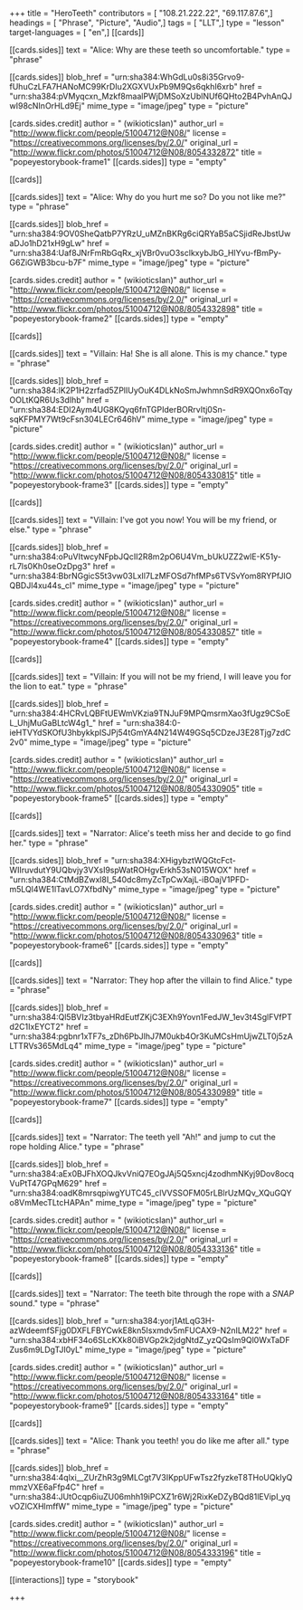+++
title = "HeroTeeth"
contributors = [ "108.21.222.22", "69.117.87.6",]
headings = [ "Phrase", "Picture", "Audio",]
tags = [ "LLT",]
type = "lesson"
target-languages = [ "en",]
[[cards]]

[[cards.sides]]
text = "Alice: Why are these teeth so uncomfortable."
type = "phrase"

[[cards.sides]]
blob_href = "urn:sha384:WhGdLu0s8i35Grvo9-fUhuCzLFA7HANoMC99KrDIu2XGXVUxPb9M9Qs6qkhI6xrb"
href = "urn:sha384:pVMyqcxn_Mzkf8maalPWjDMSoXzUblNUf6QHto2B4PvhAnQJwI98cNInOrHLd9Ej"
mime_type = "image/jpeg"
type = "picture"

[cards.sides.credit]
author = " (wikioticsIan)"
author_url = "http://www.flickr.com/people/51004712@N08/"
license = "https://creativecommons.org/licenses/by/2.0/"
original_url = "http://www.flickr.com/photos/51004712@N08/8054332872"
title = "popeyestorybook-frame1"
[[cards.sides]]
type = "empty"

[[cards]]

[[cards.sides]]
text = "Alice: Why do you hurt me so? Do you not like me?"
type = "phrase"

[[cards.sides]]
blob_href = "urn:sha384:9OV0SheQatbP7YRzU_uMZnBKRg6ciQRYaB5aCSjidReJbstUwaDJo1hD21xH9gLw"
href = "urn:sha384:Uaf8JNrFmRbGqRx_xjVBr0vuO3sclkxybJbG_HlYvu-fBmPy-G6ZiGWB3bcu-b7F"
mime_type = "image/jpeg"
type = "picture"

[cards.sides.credit]
author = " (wikioticsIan)"
author_url = "http://www.flickr.com/people/51004712@N08/"
license = "https://creativecommons.org/licenses/by/2.0/"
original_url = "http://www.flickr.com/photos/51004712@N08/8054332898"
title = "popeyestorybook-frame2"
[[cards.sides]]
type = "empty"

[[cards]]

[[cards.sides]]
text = "Villain: Ha! She is all alone. This is my chance."
type = "phrase"

[[cards.sides]]
blob_href = "urn:sha384:lK2P1H2zrfad5ZPlIUyOuK4DLkNoSmJwhmnSdR9XQOnx6oTqyOOLtKQR6Us3dIhb"
href = "urn:sha384:EDI2Aym4UG8KQyq6fnTGPIderBORrvItj0Sn-sqKFPMY7Wt9cFsn304LECr646hV"
mime_type = "image/jpeg"
type = "picture"

[cards.sides.credit]
author = " (wikioticsIan)"
author_url = "http://www.flickr.com/people/51004712@N08/"
license = "https://creativecommons.org/licenses/by/2.0/"
original_url = "http://www.flickr.com/photos/51004712@N08/8054330815"
title = "popeyestorybook-frame3"
[[cards.sides]]
type = "empty"

[[cards]]

[[cards.sides]]
text = "Villain: I've got you now! You will be my friend, or else."
type = "phrase"

[[cards.sides]]
blob_href = "urn:sha384:oPuVItwcyNFpbJQcII2R8m2pO6U4Vm_bUkUZZ2wlE-K51y-rL7ls0Kh0seOzDpg3"
href = "urn:sha384:BbrNGgicS5t3vw03LxIl7LzMFOSd7hfMPs6TVSvYom8RYPfJlOQBDJl4xu44s_cI"
mime_type = "image/jpeg"
type = "picture"

[cards.sides.credit]
author = " (wikioticsIan)"
author_url = "http://www.flickr.com/people/51004712@N08/"
license = "https://creativecommons.org/licenses/by/2.0/"
original_url = "http://www.flickr.com/photos/51004712@N08/8054330857"
title = "popeyestorybook-frame4"
[[cards.sides]]
type = "empty"

[[cards]]

[[cards.sides]]
text = "Villain: If you will not be my friend, I will leave you for the lion to eat."
type = "phrase"

[[cards.sides]]
blob_href = "urn:sha384:4HCRvLQBFtUEWmVKzia9TNJuF9MPQmsrmXao3fUgz9CSoEL_UhjMuGaBLtcW4g1_"
href = "urn:sha384:0-ieHTVYdSKOfU3hbykkpISJPj54tGmYA4N214W49GSq5CDzeJ3E28Tjg7zdC2v0"
mime_type = "image/jpeg"
type = "picture"

[cards.sides.credit]
author = " (wikioticsIan)"
author_url = "http://www.flickr.com/people/51004712@N08/"
license = "https://creativecommons.org/licenses/by/2.0/"
original_url = "http://www.flickr.com/photos/51004712@N08/8054330905"
title = "popeyestorybook-frame5"
[[cards.sides]]
type = "empty"

[[cards]]

[[cards.sides]]
text = "Narrator: Alice's teeth miss her and decide to go find her."
type = "phrase"

[[cards.sides]]
blob_href = "urn:sha384:XHigybztWQGtcFct-WIIruvdutY9UQbvjy3VXsI9spWatROHgvErkh53sN015WOX"
href = "urn:sha384:CtMdBZwxl8I_540dc8myZcTpCwXajL-iBOajV1PFD-m5LQl4WE1lTavLO7XfbdNy"
mime_type = "image/jpeg"
type = "picture"

[cards.sides.credit]
author = " (wikioticsIan)"
author_url = "http://www.flickr.com/people/51004712@N08/"
license = "https://creativecommons.org/licenses/by/2.0/"
original_url = "http://www.flickr.com/photos/51004712@N08/8054330963"
title = "popeyestorybook-frame6"
[[cards.sides]]
type = "empty"

[[cards]]

[[cards.sides]]
text = "Narrator: They hop after the villain to find Alice."
type = "phrase"

[[cards.sides]]
blob_href = "urn:sha384:Ql5BVIz3tbyaHRdEutfZKjC3EXh9Yovn1FedJW_1ev3t4SglFVfPTd2C1IxEYCT2"
href = "urn:sha384:pgbnr1xTF7s_zDh6PbJlhJ7M0ukb4Or3KuMCsHmUjwZLT0j5zALTTRVs365MdLq4"
mime_type = "image/jpeg"
type = "picture"

[cards.sides.credit]
author = " (wikioticsIan)"
author_url = "http://www.flickr.com/people/51004712@N08/"
license = "https://creativecommons.org/licenses/by/2.0/"
original_url = "http://www.flickr.com/photos/51004712@N08/8054330989"
title = "popeyestorybook-frame7"
[[cards.sides]]
type = "empty"

[[cards]]

[[cards.sides]]
text = "Narrator: The teeth yell \"Ah!\" and jump to cut the rope holding Alice."
type = "phrase"

[[cards.sides]]
blob_href = "urn:sha384:aEx0BJFhXOQJkvVniQ7EOgJAj5Q5xncj4zodhmNKyj9Dov8ocqVuPtT47GPqM629"
href = "urn:sha384:oadK8mrsqpiwgYUTC45_clVVSSOFM05rLBlrUzMQv_XQuGQYo8VmMecTLtcHAPAn"
mime_type = "image/jpeg"
type = "picture"

[cards.sides.credit]
author = " (wikioticsIan)"
author_url = "http://www.flickr.com/people/51004712@N08/"
license = "https://creativecommons.org/licenses/by/2.0/"
original_url = "http://www.flickr.com/photos/51004712@N08/8054333136"
title = "popeyestorybook-frame8"
[[cards.sides]]
type = "empty"

[[cards]]

[[cards.sides]]
text = "Narrator: The teeth bite through the rope with a *SNAP* sound."
type = "phrase"

[[cards.sides]]
blob_href = "urn:sha384:yorj1AtLqG3H-azWdeemfSFjg0DXFLFBYCwkE8kn5Isxmdv5mFUCAX9-N2nILM22"
href = "urn:sha384:xbHF34o6SLcKXk80iBVGp2k2jdgNtdZ_yzQQsIm9Ql0WxTaDFZus6m9LDgTJI0yL"
mime_type = "image/jpeg"
type = "picture"

[cards.sides.credit]
author = " (wikioticsIan)"
author_url = "http://www.flickr.com/people/51004712@N08/"
license = "https://creativecommons.org/licenses/by/2.0/"
original_url = "http://www.flickr.com/photos/51004712@N08/8054333164"
title = "popeyestorybook-frame9"
[[cards.sides]]
type = "empty"

[[cards]]

[[cards.sides]]
text = "Alice: Thank you teeth! you do like me after all."
type = "phrase"

[[cards.sides]]
blob_href = "urn:sha384:4qlxi__ZUrZhR3g9MLCgt7V3IKppUFwTsz2fyzkeT8THoUQkIyQmmzVXE6aFfp4C"
href = "urn:sha384:JUtOcqp6iuZU06mhh19iPCXZ1r6Wj2RixKeDZyBQd81lEVipI_yqvOZlCXHlmffW"
mime_type = "image/jpeg"
type = "picture"

[cards.sides.credit]
author = " (wikioticsIan)"
author_url = "http://www.flickr.com/people/51004712@N08/"
license = "https://creativecommons.org/licenses/by/2.0/"
original_url = "http://www.flickr.com/photos/51004712@N08/8054333196"
title = "popeyestorybook-frame10"
[[cards.sides]]
type = "empty"

[[interactions]]
type = "storybook"

+++
